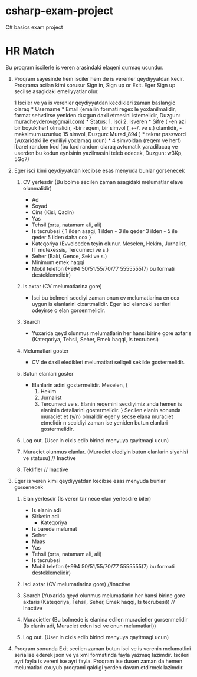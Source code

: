 # csharp-exam-project
C# basics exam project

# HR Match

Bu proqram iscilerle is veren arasindaki elaqeni qurmaq ucundur.

1.  Proqram sayesinde hem isciler hem de is verenler qeydiyyatdan kecir. Proqrama acilan kimi sorusur Sign in, Sign up or Exit. Eger Sign up secilse asagidaki emeliyyatlar olur. 
		
	1 Isciler ve ya is verenler qeydiyyatdan kecdikleri zaman baslangic olaraq 
		* Username
		* Email (emailin formati regex le yoxlanilmalidir, format sehvdirse yeniden duzgun daxil etmesini istemelidir, Duzgun: muradheyderov@gmail.com)
		* Status:
			1. Isci
			2. Isveren
		* Sifre (
		   -en azi bir boyuk herf olmalidir, 
                   -bir reqem, bir simvol (_+-/. ve s.) olamlidir, 
                   -maksimum uzunluq 15 simvol, Duzgun: Murad_894
                  )
		* tekrar password (yuxaridaki ile eyniliyi yoxlamaq ucun)
		* 4 simvoldan (reqem ve herf) ibaret random kod (bu kod random olaraq avtomatik yaradilacaq ve userden bu kodun eynisinin yazilmasini teleb edecek, Duzgun: w3Kp, 5Gq7)

2.  Eger isci kimi qeydiyyatdan kecibse esas menyuda bunlar gorsenecek

	1. CV yerlesdir (Bu bolme secilen zaman asagidaki melumatlar elave olunmalidir)
		* Ad
		* Soyad
		* Cins (Kisi, Qadin)
		* Yas 
		* Tehsil (orta, natamam ali, ali)
		* Is tecrubesi 
		{
		     1 ilden asagi,
		     1 ilden - 3 ile qeder
		     3 ilden - 5 ile qeder
		     5 ilden daha cox
		}
		* Kateqoriya (Evvelceden teyin olunur. Meselen, Hekim, Jurnalist, IT mutexessis, Tercumeci ve s.)
		* Seher (Baki, Gence, Seki ve s.)
		* Minimum emek haqqi 
		* Mobil telefon (+994 50/51/55/70/77 5555555(7) bu formati desteklemelidir)

	2. Is axtar (CV melumatlarina gore)
		* Isci bu bolmeni secdiyi zaman onun cv melumatlarina en cox uygun is elanlarini cixartmalidir. Eger isci elandaki sertleri odeyirse o elan gorsenmelidir. 
		
	3. Search 
		* Yuxarida qeyd olunmus melumatlarin her hansi birine gore axtaris (Kateqoriya, Tehsil, Seher, Emek haqqi, Is tecrubesi)

	4. Melumatlari goster
		* CV de daxil eledikleri melumatlari seliqeli sekilde gostermelidir. 

	5. Butun elanlari goster 
		* Elanlarin adini gostermelidir. Meselen,
		{
		     1. Hekim
		     2. Jurnalist 
		     3. Tercumeci 
		     ve s.
		     Elanin reqemini secdiyimiz anda hemen is elaninin detallarini gostermelidir. 
		} 
	   	Secilen elanin sonunda muraciet et (y/n) olmalidir eger y secse elana muraciet etmelidir n secidiyi zaman ise yeniden butun elanlari gostermelidir.

	6. Log out. (User in cixis edib birinci menyuya qayitmagi ucun)

	7. Muraciet olunmus elanlar. (Muraciet elediyin butun elanlarin siyahisi ve statusu) // Inactive

	8. Teklifler // Inactive

3.  Eger is veren kimi qeydiyyatdan kecibse esas menyuda bunlar gorsenecek
	1. Elan yerlesdir (Is veren bir nece elan yerlesdire biler)
		* Is elanin adi
		* Sirketin adi
	    	* Kateqoriya
		* Is barede melumat
		* Seher
		* Maas 
		* Yas
		* Tehsil (orta, natamam ali, ali)
		* Is tecrubesi 
		* Mobil telefon (+994 50/51/55/70/77 5555555(7) bu formati desteklemelidir)
		
	2. Isci axtar (CV melumatlarina gore) //Inactive
		
	3. Search (Yuxarida qeyd olunmus melumatlarin her hansi birine gore axtaris (Kateqoriya, Tehsil, Seher, Emek haqqi, Is tecrubesi)) // Inactive

	4. Muracietler (Bu bolmede is elanina edilen muracietler gorsenmelidir (Is elanin adi, Muraciet eden isci ve onun melumatlari))
	
	5. Log out. (User in cixis edib birinci menyuya qayitmagi ucun)

4. Proqram sonunda Exit secilen zaman butun isci ve is verenin melumatlini serialise ederek json ve ya xml formatinda fayla yazmaq lazimdir. Iscileri ayri fayla is vereni ise ayri fayla. Proqram ise dusen zaman da hemen melumatlari oxuyub proqrami qaldigi yerden davam etdirmek lazimdir.
